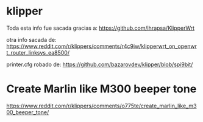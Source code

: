 # klipper
Toda esta info fue sacada gracias a:
https://github.com/ihrapsa/KlipperWrt

otra info sacada de:
https://www.reddit.com/r/klippers/comments/r4c9iw/klipperwrt_on_openwrt_router_linksys_ea8500/

printer.cfg robado de:
https://github.com/bazarovdev/klipper/blob/spi9bit/

# Create Marlin like M300 beeper tone
https://www.reddit.com/r/klippers/comments/o775te/create_marlin_like_m300_beeper_tone/
